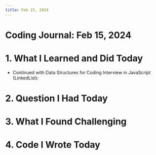 ```yaml
---
title: Feb 15, 2024
---
```


# Coding Journal: Feb 15, 2024

# 1. What I Learned and Did Today
- Continued with Data Structures for Coding Interview in JavaScript (LinkedList):  

# 2. Question I Had Today

# 3. What I Found Challenging

# 4. Code I Wrote Today

